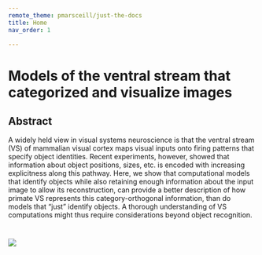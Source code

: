 ```yaml
---
remote_theme: pmarsceill/just-the-docs
title: Home
nav_order: 1

---
```


# Models of the ventral stream that categorized and visualize images

## Abstract

A widely held view in visual systems neuroscience is that the ventral stream (VS) of mammalian visual cortex maps visual inputs onto firing patterns that specify object identities. Recent experiments, however, showed that information about object positions, sizes, etc. is encoded with increasing explicitness along this pathway. Here, we show that computational models that identify objects while also retaining enough information about the input image to allow its reconstruction, can provide a better description of how primate VS represents this category-orthogonal information, than do models that “just” identify objects. A thorough understanding of VS computations might thus require considerations beyond object recognition.

# ![](https://guides.github.com/activities/hello-world/branching.png)
